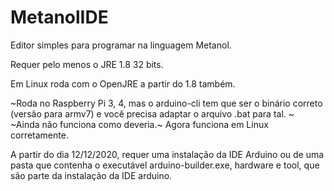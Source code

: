 # MetanolIDE
Editor simples para programar na linguagem Metanol.

Requer pelo menos o JRE 1.8 32 bits.


Em Linux roda com o OpenJRE a partir do 1.8 também.


~Roda no Raspberry Pi 3, 4, mas o arduino-cli tem que ser o binário correto (versão para armv7) e você precisa adaptar o arquivo .bat para tal. ~ ~Ainda não funciona como deveria.~ Agora funciona em Linux corretamente.



A partir do dia 12/12/2020, requer uma instalação da IDE Arduino ou de uma pasta que contenha o executável arduino-builder.exe, hardware e tool, que são parte da instalação da IDE arduino.


